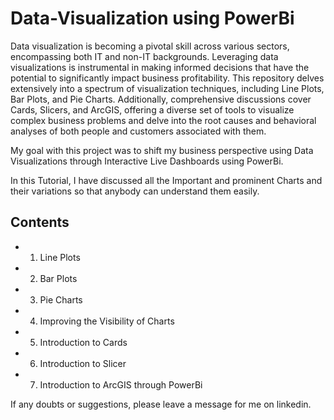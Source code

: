 # Data-Visualization using PowerBi

Data visualization is becoming a pivotal skill across various sectors, encompassing both IT and non-IT backgrounds. Leveraging data visualizations is instrumental in making informed decisions that have the potential to significantly impact business profitability. This repository delves extensively into a spectrum of visualization techniques, including Line Plots, Bar Plots, and Pie Charts. Additionally, comprehensive discussions cover Cards, Slicers, and ArcGIS, offering a diverse set of tools to visualize complex business problems and delve into the root causes and behavioral analyses of both people and customers associated with them.

My goal with this project was to shift my business perspective using Data Visualizations through Interactive Live Dashboards using PowerBi.

In this Tutorial, I have discussed all the Important and prominent Charts and their variations so that anybody can understand them easily. 


## Contents
* 1. Line Plots
* 2. Bar Plots
* 3. Pie Charts
* 4. Improving the Visibility of Charts
* 5. Introduction to Cards
* 6. Introduction to Slicer
* 7. Introduction to ArcGIS through PowerBi

If any doubts or suggestions, please leave a message for me on linkedin.
